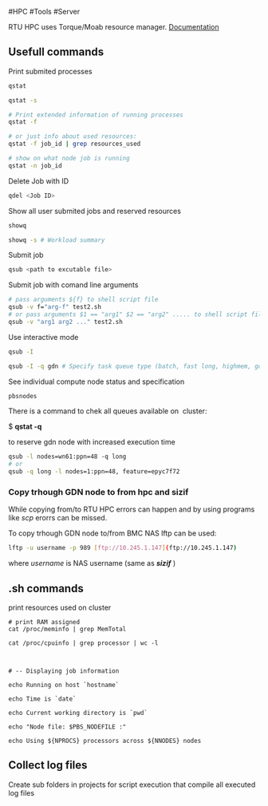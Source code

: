#HPC #Tools #Server 

RTU HPC uses Torque/Moab resource manager. [Documentation](https://support.adaptivecomputing.com/hpc-cloud-support-portal-2/)

## Usefull commands

Print submited  processes

``` bash 
qstat

qstat -s

# Print extended information of running processes 
qstat -f

# or just info about used resources:
qstat -f job_id | grep resources_used

# show on what node job is running 
qstat -n job_id
```


Delete Job with ID 

``` bash 
qdel <Job ID>
```

Show all user submited jobs and reserved resources

``` bash 
showq

showq -s # Workload summary
```


Submit job 

``` bash 
qsub <path to excutable file>

```


Submit job with comand line arguments

``` bash
# pass arguments ${f} to shell script file
qsub -v f="arg-f" test2.sh
# or pass arguments $1 == "arg1" $2 == "arg2" ..... to shell script file
qsub -v "arg1 arg2 ..." test2.sh
```

Use interactive mode

``` bash 
qsub -I

qsub -I -q gdn # Specify task queue type (batch, fast long, highmem, gdn - node for genomeics processing)
```


See individual compute node status and specification

``` bash 
pbsnodes
```


There is a command to chek all queues available on  cluster:

$ **qstat -q**


to  reserve gdn node with increased execution time

``` bash 
qsub -l nodes=wn61:ppn=48 -q long  
# or   
qsub -q long -l nodes=1:ppn=48, feature=epyc7f72
```

### Copy trhough GDN node to from hpc and sizif

While copying from/to RTU HPC errors can happen and by using programs like *scp* erorrs can be missed.

To copy trhough GDN node to/from BMC NAS lftp can be used:  

``` bash 
lftp -u username -p 989 [ftp://10.245.1.147](ftp://10.245.1.147)
```

where *username* is NAS username (same as ***sizif*** )


## .sh commands 

print resources used on cluster

~~~shell
# print RAM assigned
cat /proc/meminfo | grep MemTotal

cat /proc/cpuinfo | grep processor | wc -l

  

# -- Displaying job information

echo Running on host `hostname`

echo Time is `date`

echo Current working directory is `pwd`

echo "Node file: $PBS_NODEFILE :"

echo Using ${NPROCS} processors across ${NNODES} nodes
~~~

## Collect log files

Create sub folders in projects for script execution that compile all executed log files 